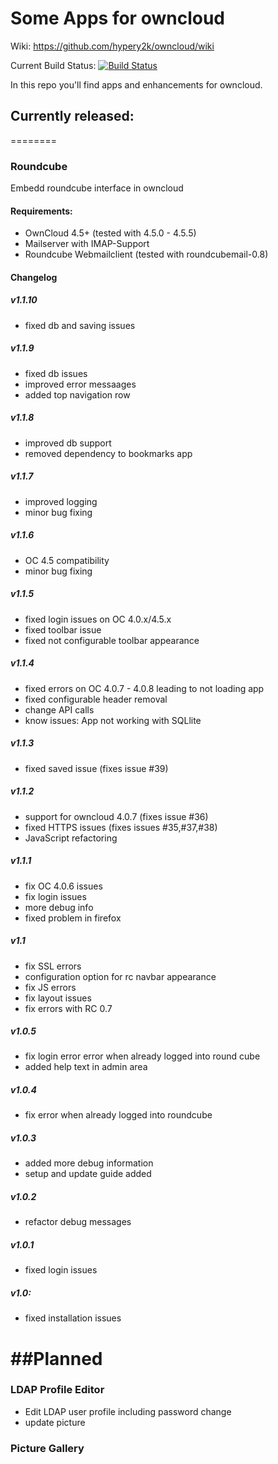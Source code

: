 Some Apps for owncloud
========
Wiki: https://github.com/hypery2k/owncloud/wiki

Current Build Status: [![Build Status](https://secure.travis-ci.org/hypery2k/owncloud.png)](http://travis-ci.org/hypery2k/owncloud)

In this repo you'll find apps and enhancements for owncloud.

## Currently released:
========
### Roundcube
Embedd roundcube interface in owncloud

#### Requirements:
* OwnCloud 4.5+  (tested with 4.5.0 - 4.5.5)
* Mailserver with IMAP-Support
* Roundcube Webmailclient (tested with roundcubemail-0.8)

#### Changelog

##### v1.1.10
* fixed db and saving issues

##### v1.1.9
* fixed db issues
* improved error messaages
* added top navigation row

##### v1.1.8
* improved db support
* removed dependency to bookmarks app

##### v1.1.7
* improved logging
* minor bug fixing

##### v1.1.6
* OC 4.5 compatibility
* minor bug fixing

##### v1.1.5
* fixed login issues on OC 4.0.x/4.5.x
* fixed toolbar issue
* fixed not configurable toolbar appearance

##### v1.1.4
* fixed errors on OC 4.0.7 - 4.0.8 leading to not loading app
* fixed configurable header removal
* change API calls
* know issues: App not working with SQLlite

##### v1.1.3
* fixed saved issue (fixes issue #39)

##### v1.1.2
* support for owncloud 4.0.7 (fixes issue #36)
* fixed HTTPS issues (fixes issues #35,#37,#38)
* JavaScript refactoring

##### v1.1.1
* fix OC 4.0.6 issues
* fix login issues
* more debug info
* fixed problem in firefox

##### v1.1
* fix SSL errors
* configuration option for rc navbar appearance
* fix JS errors
* fix layout issues
* fix errors with RC 0.7
##### v1.0.5
* fix login error error when already logged into round cube
* added help text in admin area
##### v1.0.4
* fix error when already logged into roundcube
##### v1.0.3
* added more debug information
* setup and update guide added
##### v1.0.2
* refactor debug messages
##### v1.0.1
* fixed login issues
##### v1.0:
* fixed installation issues

##Planned
========
### LDAP Profile Editor
* Edit LDAP user profile including password change
* update picture
### Picture Gallery

